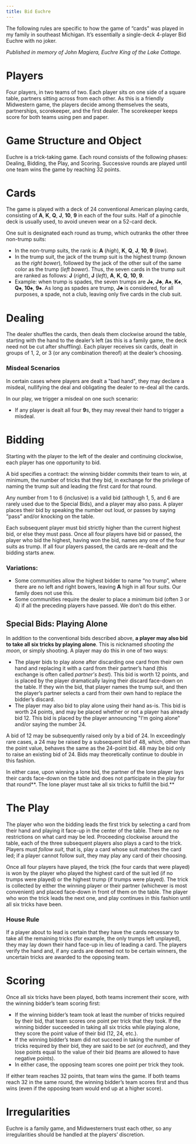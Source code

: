 ```yaml
---
title: Bid Euchre
---
```


The following rules are specific to how the game of “cards" was played in my family in southeast Michigan. It’s essentially a single-deck 4-player Bid Euchre with no joker.

_Published in memory of John Magiera, Euchre King of the Lake Cottage._

# **Players**

Four players, in two teams of two. Each player sits on one side of a square table, partners sitting across from each other. As this is a friendly Midwestern game, the players decide among themselves the seats, partnerships, scorekeeper, and the first dealer. The scorekeeper keeps score for both teams using pen and paper.

# **Game Structure and Object**

Euchre is a trick-taking game. Each round consists of the following phases: Dealing, Bidding, the Play, and Scoring. Successive rounds are played until one team wins the game by reaching 32 points.

# **Cards**

The game is played with a deck of 24 conventional American playing cards, consisting of **A**, **K**, **Q**, **J**, **10**, **9** in each of the four suits. Half of a pinochle deck is usually used, to avoid uneven wear on a 52-card deck.

One suit is designated each round as trump, which outranks the other three non-trump suits:

- In the non-trump suits, the rank is: **A** (_high_), **K**, **Q**, **J**, **10**, **9** (_low_).
- In the trump suit, the jack of the trump suit is the highest trump (known as the _right bower_), followed by the jack of the other suit of the same color as the trump (_left bower_). Thus, the seven cards in the trump suit are ranked as follows: **J** (_right_), **J** (_left_), **A**, **K**, **Q**, **10**, **9**.
- Example: when trump is spades, the seven trumps are **J**♠︎, **J**♣︎, **A**♠︎, **K**♠︎, **Q**♠︎, **10**♠︎, **9**♠︎. As long as spades are trump, **J**♣︎ is considered, for all purposes, a spade, not a club, leaving only five cards in the club suit.

# **Dealing**

The dealer shuffles the cards, then deals them clockwise around the table, starting with the hand to the dealer’s left (as this is a family game, the deck need not be cut after shuffling). Each player receives six cards, dealt in groups of 1, 2, or 3 (or any combination thereof) at the dealer’s choosing.

### Misdeal Scenarios

In certain cases where players are dealt a "bad hand", they may declare a misdeal, nullifying the deal and obligating the dealer to re-deal all the cards.

In our play, we trigger a misdeal on one such scenario:

- If any player is dealt all four **9**s, they may reveal their hand to trigger a misdeal.

# **Bidding**

Starting with the player to the left of the dealer and continuing clockwise, each player has one opportunity to bid.

A bid specifies a contract: the winning bidder commits their team to win, at minimum, the number of tricks that they bid, in exchange for the privilege of naming the trump suit and leading the first card for that round.

Any number from 1 to 6 (inclusive) is a valid bid (although 1, 5, and 6 are rarely used due to the Special Bids), and a player may also pass. A player places their bid by speaking the number out loud, or passes by saying “pass” and/or knocking on the table.

Each subsequent player must bid strictly higher than the current highest bid, or else they must pass. Once all four players have bid or passed, the player who bid the highest, having won the bid, names any one of the four suits as trump. If all four players passed, the cards are re-dealt and the bidding starts anew.

### Variations:

- Some communities allow the highest bidder to name “no trump”, where there are no left and right bowers, leaving **A** high in all four suits. Our family does not use this.
- Some communities require the dealer to place a minimum bid (often 3 or 4) if all the preceding players have passed. We don’t do this either.

## **Special Bids: Playing Alone**

In addition to the conventional bids described above, **a player may also bid to take all six tricks by playing alone**. This is nicknamed _shooting the moon_, or simply shooting. A player may do this in one of two ways:

- The player bids to play alone after discarding one card from their own hand and replacing it with a card from their partner’s hand (this exchange is often called _partner's best_). This bid is worth 12 points, and is placed by the player dramatically laying their discard face-down on the table. If they win the bid, that player names the trump suit, and then the player’s partner selects a card from their own hand to replace the bidder’s discard.
- The player may also bid to play alone using their hand as-is. This bid is worth 24 points, and may be placed whether or not a player has already bid 12. This bid is placed by the player announcing "I'm going alone" and/or saying the number 24.

A bid of 12 may be subsequently raised only by a bid of 24. In exceedingly rare cases, a 24 may be raised by a subsequent bid of 48, which, other than the point value, behaves the same as the 24-point bid. 48 may be bid only to raise an existing bid of 24. Bids may theoretically continue to double in this fashion.

In either case, upon winning a lone bid, the partner of the lone player lays their cards face-down on the table and does not participate in the play for that round**. The lone player must take all six tricks to fulfill the bid.**

# **The Play**

The player who won the bidding leads the first trick by selecting a card from their hand and playing it face-up in the center of the table. There are no restrictions on what card may be led. Proceeding clockwise around the table, each of the three subsequent players also plays a card to the trick. Players must _follow suit_, that is, play a card whose suit matches the card led; if a player cannot follow suit, they may play any card of their choosing.

Once all four players have played, the trick (the four cards that were played) is won by the player who played the highest card of the suit led (if no trumps were played) or the highest trump (if trumps were played). The trick is collected by either the winning player or their partner (whichever is most convenient) and placed face-down in front of them on the table. The player who won the trick leads the next one, and play continues in this fashion until all six tricks have been.

### House Rule

If a player about to lead is certain that they have the cards necessary to take all the remaining tricks (for example, the only trumps left unplayed), they may lay down their hand face-up in lieu of leading a card. The players verify the hand and, if any cards are deemed not to be certain winners, the uncertain tricks are awarded to the opposing team.

# **Scoring**

Once all six tricks have been played, both teams increment their score, with the winning bidder’s team scoring first:

- If the winning bidder’s team took at least the number of tricks required by their bid, that team scores one point per trick that they took. If the winning bidder succeeded in taking all six tricks while playing alone, they score the point value of their bid (12, 24, etc.).
- If the winning bidder’s team did not succeed in taking the number of tricks required by their bid, they are said to be _set_ (or _euchred_), and they lose points equal to the value of their bid (teams are allowed to have negative points).
- In either case, the opposing team scores one point per trick they took.

If either team reaches 32 points, that team wins the game. If both teams reach 32 in the same round, the winning bidder’s team scores first and thus wins (even if the opposing team would end up at a higher score).

# **Irregularities**

Euchre is a family game, and Midwesterners trust each other, so any irregularities should be handled at the players’ discretion.
